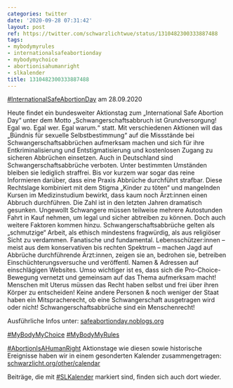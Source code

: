 ```yaml
---
categories: twitter
date: '2020-09-28 07:31:42'
layout: post
ref: https://twitter.com/schwarzlichtwue/status/1310482300333887488
tags:
- mybodymyrules
- internationalsafeabortionday
- mybodymychoice
- abortionisahumanright
- slkalender
title: 1310482300333887488
---
```

[#InternationalSafeAbortionDay](/t/internationalsafeabortionday) am 28.09.2020



Heute findet ein bundesweiter Aktionstag zum „International Safe Abortion Day“ unter dem Motto „Schwangerschaftsabbruch ist Grundversorgung! Egal wo. Egal wer. Egal warum.“ statt.
Mit verschiedenen Aktionen will das „Bündnis für sexuelle Selbstbestimmung“ auf die Missstände bei Schwangerschaftsabbrüchen aufmerksam machen und sich für ihre Entkriminalisierung und Entstigmatisierung und kostenlosen Zugang zu sicheren Abbrüchen einsetzen.
Auch in Deutschland sind Schwangerschaftsabbrüche verboten. Unter bestimmten Umständen bleiben sie lediglich straffrei. Bis vor kurzem war sogar das reine Informieren darüber, dass eine Praxis Abbrüche durchführt strafbar.
Diese Rechtslage kombiniert mit dem Stigma „Kinder zu töten“ und mangelnden Kursen im Medizinstudium bewirkt, dass kaum noch Ärzt:innen einen Abbruch durchführen. Die Zahl ist in den letzten Jahren dramatisch gesunken.
Ungewollt Schwangere müssen teilweise mehrere Autostunden Fahrt in Kauf nehmen, um legal und sicher abtreiben zu können.
Doch auch weitere Faktoren kommen hinzu. Schwangerschaftsabbrüche gelten als „schmutzige“ Arbeit, als ethisch mindestens fragwürdig, als aus religiöser Sicht zu verdammen.
Fanatische und fundamental. Lebensschützer:innen – meist aus dem konservativen bis rechten Spektrum – machen Jagd auf Abbrüche durchführende Ärzt:innen, zeigen sie an, bedrohen sie, betreiben Einschüchterungsversuche und veröffentl. Namen &amp; Adressen auf einschlägigen Websites.
Umso wichtiger ist es, dass sich die Pro-Choice-Bewegung vernetzt und gemeinsam auf das Thema aufmerksam macht! Menschen mit Uterus müssen das Recht haben selbst und frei über ihren Körper zu entscheiden!
Keine andere Personen &amp; noch weniger der Staat haben ein Mitspracherecht, ob eine Schwangerschaft ausgetragen wird oder nicht! Schwangerschaftsabbrüche sind ein Menschenrecht!

Ausführliche Infos unter: [safeabortionday.noblogs.org](https://safeabortionday.noblogs.org/)

[#MyBodyMyChoice](/t/mybodymychoice) [#MyBodyMyRules](/t/mybodymyrules)

[#AbortionIsAHumanRight](/t/abortionisahumanright)
Aktionstage wie diesen sowie historische Ereignisse haben wir in einem gesonderten Kalender zusammengetragen: [schwarzlicht.org/other/calendar](https://schwarzlicht.org/other/calendar)



Beiträge, die mit [#SLKalender](/t/slkalender) markiert sind, finden sich auch dort wieder.